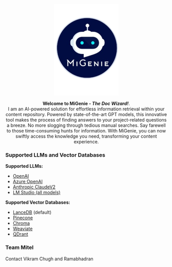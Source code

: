 <p align="center">
  <a href=""><img src="images/wordmark.png" alt="MiGenie - The Doc Wizard"></a>
</p>

<p align="center">
    <b>Welcome to MiGenie -  <i>The Doc Wizard!</i></b>. <br />
    I am an AI-powered solution for effortless information retrieval within your content repository. Powered by state-of-the-art GPT models, this innovative tool makes the process of finding answers to your project-related questions a breeze. No more slogging through tedious manual searches. Say farewell to those time-consuming hunts for information. With MiGenie, you can now swiftly access the knowledge you need, transforming your content experience.
</p>

### Supported LLMs and Vector Databases
**Supported LLMs:**
- [OpenAI](https://openai.com)
- [Azure OpenAI](https://azure.microsoft.com/en-us/products/ai-services/openai-service)
- [Anthropic ClaudeV2](https://www.anthropic.com/)
- [LM Studio (all models)](https://lmstudio.ai)

**Supported Vector Databases:**
- [LanceDB](https://github.com/lancedb/lancedb) (default)
- [Pinecone](https://pinecone.io)
- [Chroma](https://trychroma.com)
- [Weaviate](https://weaviate.io)
- [QDrant](https://qdrant.tech)


### Team Mitel
Contact Vikram Chugh and Ramabhadran


